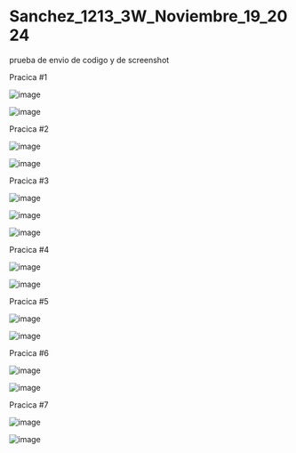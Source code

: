 # Sanchez_1213_3W_Noviembre_19_2024
prueba de envio de codigo y de screenshot

Pracica #1

![image](https://github.com/user-attachments/assets/dd7a7a53-2210-461c-8654-a8eeebc7c1cf)

![image](https://github.com/user-attachments/assets/a5a2abbc-4f2a-41d6-a352-2655e5941e79)

Pracica #2

![image](https://github.com/user-attachments/assets/481fc23a-be10-45c6-afca-ca00b291e0cd)

![image](https://github.com/user-attachments/assets/c4c3cb13-6857-482c-8ca5-9b97aed62c42)

Pracica #3

![image](https://github.com/user-attachments/assets/68c6147e-b600-4aa0-873c-e20581d1ca36)

![image](https://github.com/user-attachments/assets/d247b33a-3c2a-4a1b-8124-c3fa9be60bf7)

![image](https://github.com/user-attachments/assets/58e37293-5e34-4d0a-938d-eaf2dc40e79a)

Pracica #4

![image](https://github.com/user-attachments/assets/2b18153d-ed2e-4e82-b67b-4c65515d924f)

![image](https://github.com/user-attachments/assets/c33cbc78-c49c-497b-b9c4-498557b2eb31)

Pracica #5

![image](https://github.com/user-attachments/assets/f4e42bc2-c37c-4616-b4f8-214935f161d8)

![image](https://github.com/user-attachments/assets/c0a0ad57-911a-454f-b70a-fb12c484fc78)

Pracica #6

![image](https://github.com/user-attachments/assets/b960745f-3a94-40bd-86b2-925b9f529a02)

![image](https://github.com/user-attachments/assets/1c8814aa-ffb4-49e2-a519-972ad7e90fe3)

Pracica #7

![image](https://github.com/user-attachments/assets/adbad756-8aca-4693-9915-c7e6beaf719f)

![image](https://github.com/user-attachments/assets/5fd989ff-00aa-44b1-a321-5a7f87e3a04b)
